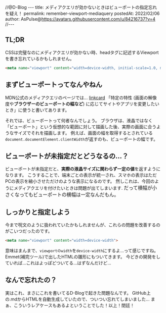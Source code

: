 //@D-Blog ---
title: メディアクエリが効かないときはビューポートの指定忘れを疑え！
permalink: remember-viewport-mediaquery
postedAt: 2022/02/06
author: AsPulse@https://avatars.githubusercontent.com/u/84216737?v=4
//---

## TL;DR
CSSは完璧なのにメディアクエリが効かない時、headタグに記述するViewportを書き忘れているかもしれません。
```html
<meta name="viewport" content="width=device-width, initial-scale=1.0, maximum-scale=1.0, minimum-scale=1.0">
```

## まずビューポートってなんやねん

MDN公式のメディアクエリのページでは...
[linkcard](https://developer.mozilla.org/ja/docs/Web/CSS/Media_Queries/Using_media_queries)
「特定の特性 (画面の解像度や**ブラウザーのビューポートの幅など**) に応じてサイトやアプリを変更したいとき」に使うと書いてあります。

それでは、ビューポートって何者なんでしょう。
ブラウザは、液晶ではなく「ビューポート」という仮想的な範囲に対して描画した後、実際の画面に合うようなサイズでそれを描画します。
例えば、画面の幅を取得するとされている`document.documentElement.clientWidth`が返すのも、ビューポートの幅です。

## ビューポートが未指定だとどうなるの...？
ビューポートが未指定だと、**実際の液晶サイズに関わらず一定の値**を返すようになります。
こうすることで、端末ごとの表示が統一され、スマホの表示はただPCの表示を縮小させただけのような表示になるのです。
然しこれは、今回のようにメディアクエリを付けたいときは問題が出てしまいます.
<span style="font-size: 110%">だって横幅が小さくなってもビューポートの横幅は一定なんだもん。</div>

## しっかりと指定しよう
今まで呪文のように扱われていたかもしれませんが、これらの問題を改善するのがこいつだったのです。
```html
<meta name="viewport" content="width=device-width">
```
意味はまんまで、`viewportのwidth`を`device-width`にするよ...って感じですね。
Emmet(補完ツール)で出したHTMLの雛形にもついてきます。
今どきの開発をしていれば...これはよっぽどついてる...はずなんだけど...

## なんで忘れたの？
実はこれ、まさにこれを書いてるD-Blogで起きた問題なんです。
GitHub上の.mdからHTMLを自動生成していたので、ついつい忘れてしまいました...
まぁ、こういうレアケースもあるよということでした！以上！閉廷！

